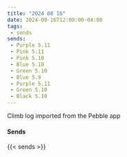 ```yaml
---
title: "2024 08 16"
date: 2024-08-16T12:00:00-04:00
tags:
 - sends
sends:
 - Purple 5.11
 - Pink 5.11
 - Pink 5.10
 - Blue 5.10
 - Green 5.10
 - Blue 5.9
 - Purple 5.11
 - Green 5.10
 - Black 5.10
---
```


Climb log imported from the Pebble app<!--more-->

#### Sends

{{< sends >}}


